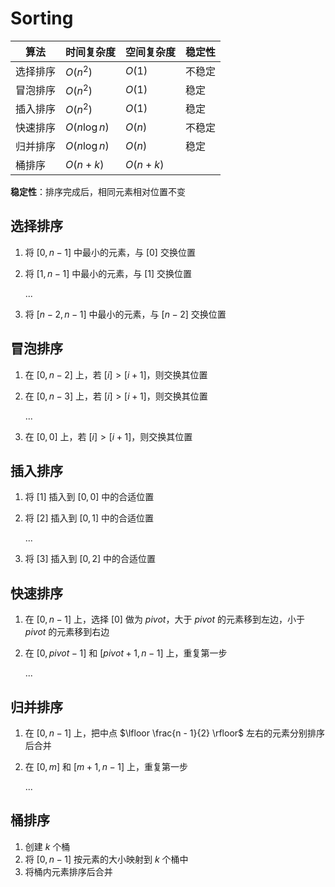 # Sorting

| 算法 | 时间复杂度 | 空间复杂度 | 稳定性 |
| --- | --- | --- | --- |
| 选择排序 | $O(n^2)$ | $O(1)$ | 不稳定 |
| 冒泡排序 | $O(n^2)$ | $O(1)$ | 稳定 |
| 插入排序 | $O(n^2)$ | $O(1)$ | 稳定 |
| 快速排序 | $O(n \log n)$ | $O(n)$ | 不稳定 |
| 归并排序 | $O(n \log n)$ | $O(n)$ | 稳定 |
| 桶排序 | $O(n + k)$ | $O(n + k)$ |  |

**稳定性**：排序完成后，相同元素相对位置不变

## 选择排序

1. 将 $[0, n - 1]$ 中最小的元素，与 $[0]$ 交换位置
2. 将 $[1, n - 1]$ 中最小的元素，与 $[1]$ 交换位置
    
    ...
    
3. 将 $[n - 2, n - 1]$ 中最小的元素，与 $[n - 2]$ 交换位置

## 冒泡排序

1. 在 $[0, n - 2]$ 上，若 $[i] > [i + 1]$，则交换其位置
2. 在 $[0, n - 3]$ 上，若 $[i] > [i + 1]$，则交换其位置
    
    ...
    
3. 在 $[0, 0]$ 上，若 $[i] > [i + 1]$，则交换其位置

## 插入排序

1. 将 $[1]$ 插入到 $[0, 0]$ 中的合适位置
2. 将 $[2]$ 插入到 $[0, 1]$ 中的合适位置
    
    ...
    
3. 将 $[3]$ 插入到 $[0, 2]$ 中的合适位置

## 快速排序

1. 在 $[0, n - 1]$ 上，选择 $[0]$ 做为 $pivot$，大于 $pivot$ 的元素移到左边，小于 $pivot$ 的元素移到右边
2. 在 $[0, pivot - 1]$ 和 $[pivot + 1, n - 1]$ 上，重复第一步
    
    ...
    
## 归并排序

1. 在 $[0, n - 1]$ 上，把中点 $\lfloor \frac{n - 1}{2} \rfloor$ 左右的元素分别排序后合并
2. 在 $[0, m]$ 和 $[m + 1, n - 1]$ 上，重复第一步
    
    ...
    
## 桶排序

1. 创建 $k$ 个桶
2. 将 $[0, n - 1]$ 按元素的大小映射到 $k$ 个桶中
3. 将桶内元素排序后合并
